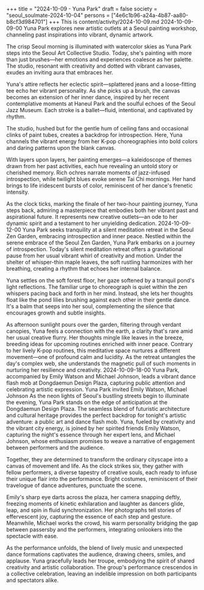 +++
title = "2024-10-09 - Yuna Park"
draft = false
society = "seoul_soulmate-2024-10-04"
persons = ["4e6c1b96-a24a-4b87-aa80-b8cf3d984701"]
+++
This is content/activity/2024-10-09.md
2024-10-09-09-00
Yuna Park explores new artistic outlets at a Seoul painting workshop, channeling past inspirations into vibrant, dynamic artwork.


The crisp Seoul morning is illuminated with watercolor skies as Yuna Park steps into the Seoul Art Collective Studio. Today, she's painting with more than just brushes—her emotions and experiences coalesce as her palette. The studio, resonant with creativity and dotted with vibrant canvases, exudes an inviting aura that embraces her.

Yuna's attire reflects her eclectic spirit—splattered jeans and a loose-fitting tee echo her vibrant personality. As she picks up a brush, the canvas becomes an extension of her inner dance, inspired by her recent contemplative moments at Haneul Park and the soulful echoes of the Seoul Jazz Museum. Each stroke is a ballet—fluid, intentional, and captivated by rhythm.

The studio, hushed but for the gentle hum of ceiling fans and occasional clinks of paint tubes, creates a backdrop for introspection. Here, Yuna channels the vibrant energy from her K-pop choreographies into bold colors and daring patterns upon the blank canvas.

With layers upon layers, her painting emerges—a kaleidoscope of themes drawn from her past activities, each hue revealing an untold story or cherished memory. Rich ochres narrate moments of jazz-infused introspection, while twilight blues evoke serene Tai Chi mornings. Her hand brings to life iridescent bursts of color, reminiscent of her dance's frenetic intensity.

As the clock ticks, marking the finale of her two-hour painting journey, Yuna steps back, admiring a masterpiece that embodies both her vibrant past and aspirational future. It represents new creative outlets—an ode to her dynamic spirit and a testament to her unyielding dedication.
2024-10-09-12-00
Yuna Park seeks tranquility at a silent meditation retreat in the Seoul Zen Garden, embracing introspection and inner peace.
Nestled within the serene embrace of the Seoul Zen Garden, Yuna Park embarks on a journey of introspection. Today's silent meditation retreat offers a gravitational pause from her usual vibrant whirl of creativity and motion. Under the shelter of whisper-thin maple leaves, the soft rustling harmonizes with her breathing, creating a rhythm that echoes her internal balance. 

Yuna settles on the soft forest floor, her gaze softened by a tranquil pond's light reflections. The familiar urge to choreograph is quiet within the zen whispers pacing back and forth in her mind. Instead, she lets her thoughts float like the pond lilies brushing against each other in their gentle dance. It's a balm that seeps into her soul, complementing the silence that encourages growth and subtle insights.

As afternoon sunlight pours over the garden, filtering through verdant canopies, Yuna feels a connection with the earth, a clarity that's rare amid her usual creative flurry. Her thoughts mingle like leaves in the breeze, breeding ideas for upcoming routines enriched with inner peace. Contrary to her lively K-pop routines, this meditative space nurtures a different movement—one of profound calm and lucidity. As the retreat untangles the day's complex web, she understands the magnetic pull of such moments in nurturing her resilience and creativity.
2024-10-09-18-00
Yuna Park, accompanied by Emily Watson and Michael Johnson, leads a vibrant dance flash mob at Dongdaemun Design Plaza, capturing public attention and celebrating artistic expression.
Yuna Park invited Emily Watson, Michael Johnson
As the neon lights of Seoul's bustling streets begin to illuminate the evening, Yuna Park stands on the edge of anticipation at the Dongdaemun Design Plaza. The seamless blend of futuristic architecture and cultural heritage provides the perfect backdrop for tonight's artistic adventure: a public art and dance flash mob. Yuna, fueled by creativity and the vibrant city energy, is joined by her spirited friends Emily Watson, capturing the night's essence through her expert lens, and Michael Johnson, whose enthusiasm promises to weave a narrative of engagement between performers and the audience.

Together, they are determined to transform the ordinary cityscape into a canvas of movement and life. As the clock strikes six, they gather with fellow performers, a diverse tapestry of creative souls, each ready to infuse their unique flair into the performance. Bright costumes, reminiscent of their travelogue of dance adventures, punctuate the scene.

Emily's sharp eye darts across the plaza, her camera snapping deftly, freezing moments of kinetic exhilaration and laughter as dancers glide, leap, and spin in fluid synchronization. Her photographs tell stories of effervescent joy, capturing the essence of each step and gesture. Meanwhile, Michael works the crowd, his warm personality bridging the gap between passersby and the performers, integrating onlookers into the spectacle with ease.

As the performance unfolds, the blend of lively music and unexpected dance formations captivates the audience, drawing cheers, smiles, and applause. Yuna gracefully leads her troupe, embodying the spirit of shared creativity and artistic collaboration. The group's performance crescendos in a collective celebration, leaving an indelible impression on both participants and spectators alike.
